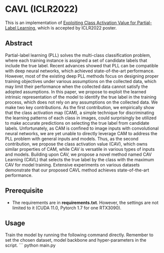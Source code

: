 # CAVL (ICLR2022) 
This is an implementation of [Exploiting Class Activation Value for Partial-Label Learning](https://openreview.net/forum?id=qqdXHUGec9h), which is accepted by ICLR2022 poster.

## Abstract 
Partial-label learning (PLL) solves the multi-class classification problem, where each training instance is assigned a set of candidate labels that include the true label. Recent advances showed that PLL can be compatible with deep neural networks, which achieved state-of-the-art performance. However, most of the existing deep PLL methods focus on designing proper training objectives under various assumptions on the collected data, which may limit their performance when the collected data cannot satisfy the adopted assumptions. In this paper, we propose to exploit the learned intrinsic representation of the model to identify the true label in the training process, which does not rely on any assumptions on the collected data. We make two key contributions. As the first contribution, we empirically show that the class activation map (CAM), a simple technique for discriminating the learning patterns of each class in images, could surprisingly be utilized to make accurate predictions on selecting the true label from candidate labels. Unfortunately, as CAM is confined to image inputs with convolutional neural networks, we are yet unable to directly leverage CAM to address the PLL problem with general inputs and models. Thus, as the second contribution, we propose the class activation value (CAV), which owns similar properties of CAM, while CAV is versatile in various types of inputs and models. Building upon CAV, we propose a novel method named CAV Learning (CAVL) that selects the true label by the class with the maximum CAV for model training. Extensive experiments on various datasets demonstrate that our proposed CAVL method achieves state-of-the-art performance.

## Prerequisite
* The requirements are in **requirements.txt**. However, the settings are not limited to it (CUDA 11.0, Pytorch 1.7 for one RTX3090). 

## Usage
Train the model by running the following command directly. Remember to set the chosen dataset, model backbone and hyper-parameters in the script. 
    ```
    python main.py
